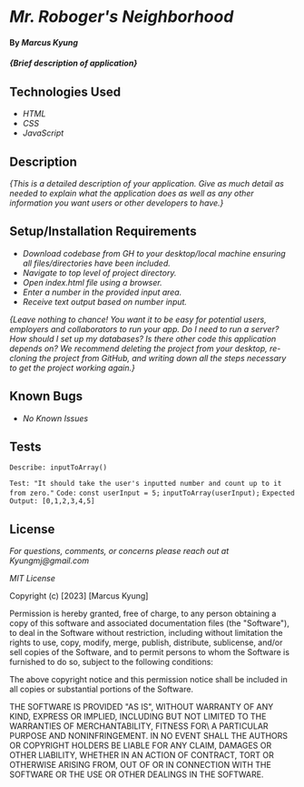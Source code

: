 # _Mr. Roboger's Neighborhood_

#### By _**Marcus Kyung**_

#### _{Brief description of application}_

## Technologies Used

* _HTML_
* _CSS_
* _JavaScript_

## Description

_{This is a detailed description of your application. Give as much detail as needed to explain what the application does as well as any other information you want users or other developers to have.}_

## Setup/Installation Requirements

* _Download codebase from GH to your desktop/local machine ensuring all files/directories have been included._
* _Navigate to top level of project directory._
* _Open index.html file using a browser._
* _Enter a number in the provided input area._
* _Receive text output based on number input._

_{Leave nothing to chance! You want it to be easy for potential users, employers and collaborators to run your app. Do I need to run a server? How should I set up my databases? Is there other code this application depends on? We recommend deleting the project from your desktop, re-cloning the project from GitHub, and writing down all the steps necessary to get the project working again.}_

## Known Bugs

* _No Known Issues_

## Tests

```Describe: inputToArray()```

  ```Test: "It should take the user's inputted number and count up to it from zero."```
  ```Code:```
  ```const userInput = 5;```
  ```inputToArray(userInput);```
  ```Expected Output: [0,1,2,3,4,5]```

## License

_For questions, comments, or concerns please reach out at Kyungmj@gmail.com_

_MIT License_

Copyright (c) [2023] [Marcus Kyung]

Permission is hereby granted, free of charge, to any person obtaining a copy of this software and associated documentation files (the "Software"), to deal in the Software without restriction, including without limitation the rights to use, copy, modify, merge, publish, distribute, sublicense, and/or sell copies of the Software, and to permit persons to whom the Software is furnished to do so, subject to the following conditions: 

The above copyright notice and this permission notice shall be included in all copies or substantial portions of the Software.

THE SOFTWARE IS PROVIDED "AS IS", WITHOUT WARRANTY OF ANY KIND, EXPRESS OR IMPLIED, INCLUDING BUT NOT LIMITED TO THE WARRANTIES OF MERCHANTABILITY, FITNESS FOR\ A PARTICULAR PURPOSE AND NONINFRINGEMENT. IN NO EVENT SHALL THE AUTHORS OR COPYRIGHT HOLDERS BE LIABLE FOR ANY CLAIM, DAMAGES OR OTHER LIABILITY, WHETHER IN AN ACTION OF CONTRACT, TORT OR OTHERWISE ARISING FROM, OUT OF OR IN CONNECTION WITH THE SOFTWARE OR THE USE OR OTHER DEALINGS IN THE SOFTWARE.